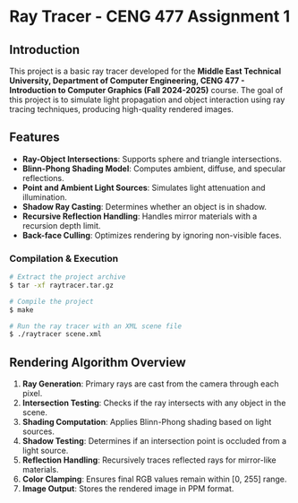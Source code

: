 # Ray Tracer - CENG 477 Assignment 1

## Introduction
This project is a basic ray tracer developed for the **Middle East Technical University, Department of Computer Engineering, CENG 477 - Introduction to Computer Graphics (Fall 2024-2025)** course. The goal of this project is to simulate light propagation and object interaction using ray tracing techniques, producing high-quality rendered images.

## Features
- **Ray-Object Intersections**: Supports sphere and triangle intersections.
- **Blinn-Phong Shading Model**: Computes ambient, diffuse, and specular reflections.
- **Point and Ambient Light Sources**: Simulates light attenuation and illumination.
- **Shadow Ray Casting**: Determines whether an object is in shadow.
- **Recursive Reflection Handling**: Handles mirror materials with a recursion depth limit.
- **Back-face Culling**: Optimizes rendering by ignoring non-visible faces.


### Compilation & Execution
```sh
# Extract the project archive
$ tar -xf raytracer.tar.gz

# Compile the project
$ make

# Run the ray tracer with an XML scene file
$ ./raytracer scene.xml
```


## Rendering Algorithm Overview
1. **Ray Generation**: Primary rays are cast from the camera through each pixel.
2. **Intersection Testing**: Checks if the ray intersects with any object in the scene.
3. **Shading Computation**: Applies Blinn-Phong shading based on light sources.
4. **Shadow Testing**: Determines if an intersection point is occluded from a light source.
5. **Reflection Handling**: Recursively traces reflected rays for mirror-like materials.
6. **Color Clamping**: Ensures final RGB values remain within [0, 255] range.
7. **Image Output**: Stores the rendered image in PPM format.
